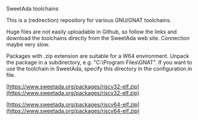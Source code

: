 
SweetAda toolchains

This is a (redirection) repository for various GNU/GNAT toolchains.

Huge files are not easily uploadable in Github, so follow the links and
download the toolchains directly from the SweetAda web site. Connection
maybe very slow.

Packages with .zip extension are suitable for a W64 environment. Unpack the
package in a subdirectory, e.g. "C:\Program Files\GNAT". If you want to use
the toolchain in SweetAda, specify this directory in the configuration.in
file.

[https://www.sweetada.org/packages/riscv32-elf.zip](https://www.sweetada.org/packages/riscv32-elf.zip)

[https://www.sweetada.org/packages/riscv64-elf.zip](https://www.sweetada.org/packages/riscv64-elf.zip)

